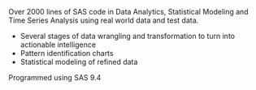 
Over 2000 lines of SAS code in Data Analytics, Statistical Modeling and Time Series Analysis using real world data and test data.

- Several stages of data wrangling and transformation to turn into actionable intelligence
- Pattern identification charts
- Statistical modeling of refined data

Programmed using SAS 9.4


